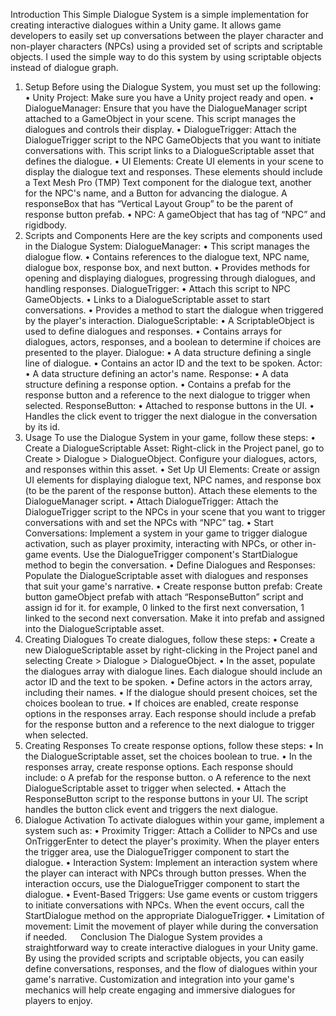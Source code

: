 Introduction
This Simple Dialogue System is a simple implementation for creating interactive dialogues within a Unity game. It allows game developers to easily set up conversations between the player character and non-player characters (NPCs) using a provided set of scripts and scriptable objects. I used the simple way to do this system by using scriptable objects instead of dialogue graph.
 
1. Setup
Before using the Dialogue System, you must set up the following:
•	Unity Project: Make sure you have a Unity project ready and open.
•	DialogueManager: Ensure that you have the DialogueManager script attached to a GameObject in your scene. This script manages the dialogues and controls their display.
•	DialogueTrigger: Attach the DialogueTrigger script to the NPC GameObjects that you want to initiate conversations with. This script links to a DialogueScriptable asset that defines the dialogue.
•	UI Elements: Create UI elements in your scene to display the dialogue text and responses. These elements should include a Text Mesh Pro (TMP) Text component for the dialogue text, another for the NPC's name, and a Button for advancing the dialogue. A responseBox that has “Vertical Layout Group” to be the parent of response button prefab.
•	NPC: A gameObject that has tag of “NPC” and rigidbody.
 
2. Scripts and Components
Here are the key scripts and components used in the Dialogue System:
DialogueManager:
•	This script manages the dialogue flow.
•	Contains references to the dialogue text, NPC name, dialogue box, response box, and next button.
•	Provides methods for opening and displaying dialogues, progressing through dialogues, and handling responses.
DialogueTrigger:
•	Attach this script to NPC GameObjects.
•	Links to a DialogueScriptable asset to start conversations.
•	Provides a method to start the dialogue when triggered by the player's interaction.
DialogueScriptable:
•	A ScriptableObject is used to define dialogues and responses.
•	Contains arrays for dialogues, actors, responses, and a boolean to determine if choices are presented to the player.
Dialogue:
•	A data structure defining a single line of dialogue.
•	Contains an actor ID and the text to be spoken.
Actor:
•	A data structure defining an actor's name.
Response:
•	A data structure defining a response option.
•	Contains a prefab for the response button and a reference to the next dialogue to trigger when selected.
ResponseButton:
•	Attached to response buttons in the UI.
•	Handles the click event to trigger the next dialogue in the conversation by its id.
 
3. Usage 
To use the Dialogue System in your game, follow these steps:
•	Create a DialogueScriptable Asset: Right-click in the Project panel, go to Create > Dialogue > DialogueObject. Configure your dialogues, actors, and responses within this asset.
•	Set Up UI Elements: Create or assign UI elements for displaying dialogue text, NPC names, and response box (to be the parent of the response button). Attach these elements to the DialogueManager script.
•	Attach DialogueTrigger: Attach the DialogueTrigger script to the NPCs in your scene that you want to trigger conversations with and set the NPCs with “NPC” tag.
•	Start Conversations: Implement a system in your game to trigger dialogue activation, such as player proximity, interacting with NPCs, or other in-game events. Use the DialogueTrigger component's StartDialogue method to begin the conversation.
•	Define Dialogues and Responses: Populate the DialogueScriptable asset with dialogues and responses that suit your game's narrative.
•	Create response button prefab: Create button gameObject prefab with attach “ResponseButton” script and assign id for it. for example, 0 linked to the first next conversation, 1 linked to the second next conversation. Make it into prefab and assigned into the DialogueScriptable asset. 
4. Creating Dialogues
To create dialogues, follow these steps:
•	Create a new DialogueScriptable asset by right-clicking in the Project panel and selecting Create > Dialogue > DialogueObject.
•	In the asset, populate the dialogues array with dialogue lines. Each dialogue should include an actor ID and the text to be spoken.
•	Define actors in the actors array, including their names.
•	If the dialogue should present choices, set the choices boolean to true.
•	If choices are enabled, create response options in the responses array. Each response should include a prefab for the response button and a reference to the next dialogue to trigger when selected.
 
5. Creating Responses
To create response options, follow these steps:
•	In the DialogueScriptable asset, set the choices boolean to true.
•	In the responses array, create response options. Each response should include:
o	A prefab for the response button.
o	A reference to the next DialogueScriptable asset to trigger when selected.
•	Attach the ResponseButton script to the response buttons in your UI. The script handles the button click event and triggers the next dialogue.
 
6. Dialogue Activation
To activate dialogues within your game, implement a system such as:
•	Proximity Trigger: Attach a Collider to NPCs and use OnTriggerEnter to detect the player's proximity. When the player enters the trigger area, use the DialogueTrigger component to start the dialogue.
•	Interaction System: Implement an interaction system where the player can interact with NPCs through button presses. When the interaction occurs, use the DialogueTrigger component to start the dialogue.
•	Event-Based Triggers: Use game events or custom triggers to initiate conversations with NPCs. When the event occurs, call the StartDialogue method on the appropriate DialogueTrigger.
•	Limitation of movement: Limit the movement of player while during the conversation if needed.
 
Conclusion
The Dialogue System provides a straightforward way to create interactive dialogues in your Unity game. By using the provided scripts and scriptable objects, you can easily define conversations, responses, and the flow of dialogues within your game's narrative. Customization and integration into your game's mechanics will help create engaging and immersive dialogues for players to enjoy.
